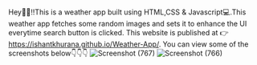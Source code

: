 Hey👋👋!!This is a weather app built using HTML,CSS & Javascript💻.This weather app fetches some random images and sets it to enhance the UI everytime search button is clicked.
This website is published at 👉 <a href="https://ishantkhurana.github.io/Weather-App/" target="_balnk">https://ishantkhurana.github.io/Weather-App/</a>.
You can view some of the screenshots below👇👇👇
![Screenshot (767)](https://user-images.githubusercontent.com/56023771/134154264-8aef4ee8-b80d-41f9-9aba-5ece9f1d4fd3.png)
![Screenshot (766)](https://user-images.githubusercontent.com/56023771/134154351-34331319-baf8-4e67-90c8-ba65903412b4.png)
